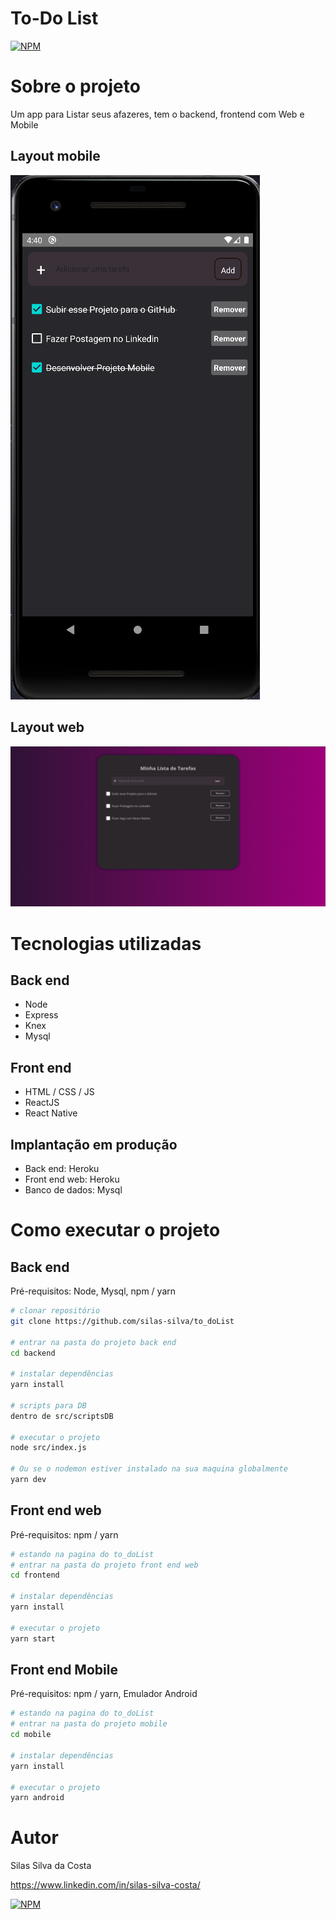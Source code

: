 # To-Do List
[![NPM](https://img.shields.io/npm/l/react)](https://github.com/silas-silva/to_doList/blob/master/LICENSE) 

# Sobre o projeto
Um app para Listar seus afazeres, tem o backend, frontend com Web e Mobile
## Layout mobile
![Mobile 1](https://github.com/silas-silva/to_doList/blob/main/assets/img/mobile1.png)
## Layout web
![Web 1](https://github.com/silas-silva/to_doList/blob/main/assets/img/web1.png)
# Tecnologias utilizadas
## Back end
- Node
- Express
- Knex
- Mysql
## Front end
- HTML / CSS / JS
- ReactJS
- React Native
## Implantação em produção
- Back end: Heroku
- Front end web: Heroku
- Banco de dados: Mysql
# Como executar o projeto
## Back end
Pré-requisitos: Node, Mysql, npm / yarn

```bash
# clonar repositório
git clone https://github.com/silas-silva/to_doList

# entrar na pasta do projeto back end
cd backend

# instalar dependências
yarn install

# scripts para DB
dentro de src/scriptsDB

# executar o projeto
node src/index.js

# Ou se o nodemon estiver instalado na sua maquina globalmente 
yarn dev

```

## Front end web
Pré-requisitos: npm / yarn

```bash
# estando na pagina do to_doList 
# entrar na pasta do projeto front end web
cd frontend

# instalar dependências
yarn install

# executar o projeto
yarn start
```

## Front end Mobile
Pré-requisitos: npm / yarn, Emulador Android

```bash
# estando na pagina do to_doList 
# entrar na pasta do projeto mobile
cd mobile

# instalar dependências
yarn install

# executar o projeto
yarn android
```

# Autor

Silas Silva da Costa

https://www.linkedin.com/in/silas-silva-costa/

[![NPM](https://img.shields.io/npm/l/react)](https://github.com/silas-silva/to_doList/blob/master/LICENSE) 


